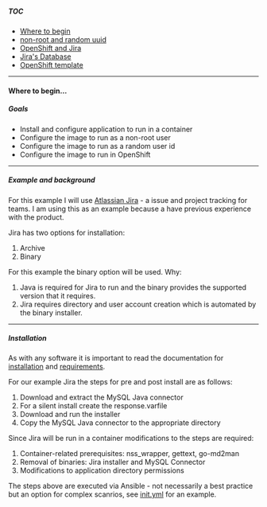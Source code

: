 ##### TOC

- [Where to begin](docs/1_wheretobegin.md)
- [non-root and random uuid](docs/2_nonroot.md)
- [OpenShift and Jira](docs/3_openshift.md)
- [Jira's Database](docs/4_database.md)
- [OpenShift template](docs/5_template.md)

---

#### Where to begin...

##### Goals

- Install and configure application to run in a container
- Configure the image to run as a non-root user
- Configure the image to run as a random user id
- Configure the image to run in OpenShift

---

##### Example and background

For this example I will use [Atlassian Jira](https://www.atlassian.com/software/jira) - a issue and project tracking for teams.  I am using this as an example because a have previous experience with the product.

Jira has two options for installation:

1. Archive
2. Binary

For this example the binary option will be used.  Why:

1. Java is required for Jira to run and the binary provides the supported version that it requires.
2. Jira requires directory and user account creation which is automated by the binary installer.

---

##### Installation
As with any software it is important to read the documentation for [installation](https://confluence.atlassian.com/adminjiraserver071/installing-jira-applications-on-linux-802592173.html) and [requirements](https://confluence.atlassian.com/adminjiraserver071/jira-applications-installation-requirements-802592164.html).

For our example Jira the steps for pre and post install are as follows:

1. Download and extract the MySQL Java connector
2. For a silent install create the response.varfile
3. Download and run the installer
4. Copy the MySQL Java connector to the appropriate directory

Since Jira will be run in a container modifications to the steps are required:

1. Container-related prerequisites: nss_wrapper, gettext, go-md2man
2. Removal of binaries: Jira installer and MySQL Connector
3. Modifications to application directory permissions

The steps above are executed via Ansible - not necessarily a best practice but
an option for complex scanrios, see [init.yml](../init.yml) for an example.
